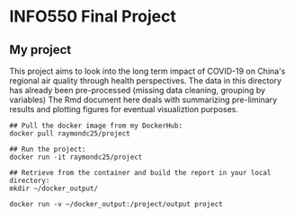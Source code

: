 # INFO550 Final Project

## My project

This project aims to look into the long term impact of COVID-19 on China's regional air quality through health perspectives. The data in this directory has already been pre-processed (missing data cleaning, grouping by variables) The Rmd document here deals with summarizing pre-liminary results and plotting figures for eventual visualiztion purposes. 

```
## Pull the docker image from my DockerHub:  
docker pull raymondc25/project

## Run the project: 
docker run -it raymondc25/project

## Retrieve from the container and build the report in your local directory: 
mkdir ~/docker_output/

docker run -v ~/docker_output:/project/output project
```
